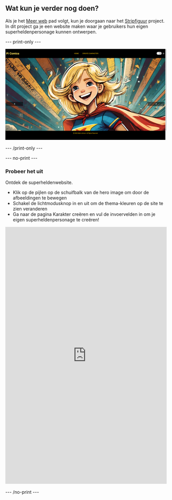 ## Wat kun je verder nog doen?

Als je het [Meer web](https://projects.raspberrypi.org/nl/pathways/meere-web) pad volgt, kun je doorgaan naar het [Stripfiguur](https://projects.raspberrypi.org/en/projects/comic-character) project. In dit project ga je een website maken waar je gebruikers hun eigen superheldenpersonage kunnen ontwerpen.

\--- print-only ---

![Het voltooide stripfiguurproject](images/comic-character.png)

\--- /print-only ---

\--- no-print ---

### Probeer het uit

<div style="display: flex; flex-wrap: wrap">
<div style="flex-basis: 175px; flex-grow: 1">  
Ontdek de superheldenwebsite. 

- Klik op de pijlen op de schuifbalk van de hero image om door de afbeeldingen te bewegen
- Schakel de lichtmodusknop in en uit om de thema-kleuren op de site te zien veranderen
- Ga naar de pagina Karakter creëren en vul de invoervelden in om je eigen superheldenpersonage te creëren!

<iframe src="https://editor.raspberrypi.org/en/embed/viewer/comic-character-complete" width="100%" height="800" frameborder="0" marginwidth="0" marginheight="0" allowfullscreen> </iframe>
</div>
</div>

\--- /no-print ---
